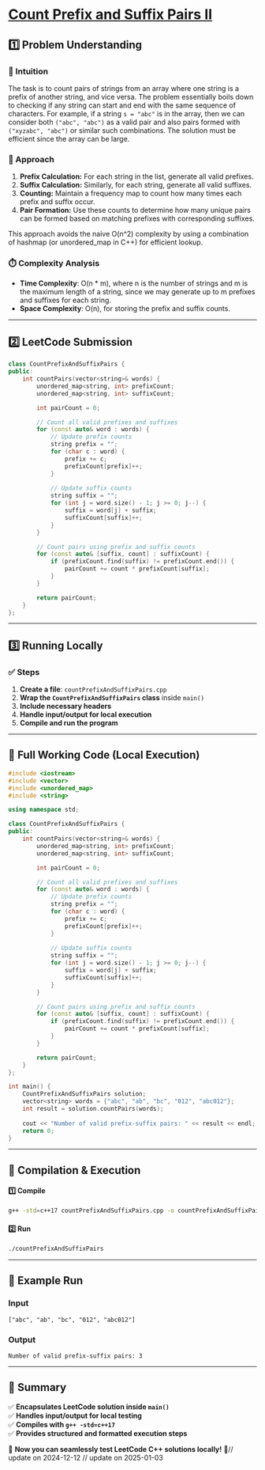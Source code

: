 # **[Count Prefix and Suffix Pairs II](https://leetcode.com/problems/count-prefix-and-suffix-pairs-ii/description/)**  

## **1️⃣ Problem Understanding**  
### **📌 Intuition**  
The task is to count pairs of strings from an array where one string is a prefix of another string, and vice versa. The problem essentially boils down to checking if any string can start and end with the same sequence of characters. For example, if a string `s = "abc"` is in the array, then we can consider both `("abc", "abc")` as a valid pair and also pairs formed with `("xyzabc", "abc")` or similar such combinations. The solution must be efficient since the array can be large.

### **🚀 Approach**  
1. **Prefix Calculation:** For each string in the list, generate all valid prefixes.
2. **Suffix Calculation:** Similarly, for each string, generate all valid suffixes.
3. **Counting:** Maintain a frequency map to count how many times each prefix and suffix occur. 
4. **Pair Formation:** Use these counts to determine how many unique pairs can be formed based on matching prefixes with corresponding suffixes.

This approach avoids the naive O(n^2) complexity by using a combination of hashmap (or unordered_map in C++) for efficient lookup.

### **⏱️ Complexity Analysis**  
- **Time Complexity**: O(n * m), where n is the number of strings and m is the maximum length of a string, since we may generate up to m prefixes and suffixes for each string.
- **Space Complexity**: O(n), for storing the prefix and suffix counts.

---  

## **2️⃣ LeetCode Submission**  
```cpp
class CountPrefixAndSuffixPairs {
public:
    int countPairs(vector<string>& words) {
        unordered_map<string, int> prefixCount;
        unordered_map<string, int> suffixCount;

        int pairCount = 0;

        // Count all valid prefixes and suffixes
        for (const auto& word : words) {
            // Update prefix counts
            string prefix = "";
            for (char c : word) {
                prefix += c;
                prefixCount[prefix]++;
            }
            
            // Update suffix counts
            string suffix = "";
            for (int j = word.size() - 1; j >= 0; j--) {
                suffix = word[j] + suffix;
                suffixCount[suffix]++;
            }
        }

        // Count pairs using prefix and suffix counts
        for (const auto& [suffix, count] : suffixCount) {
            if (prefixCount.find(suffix) != prefixCount.end()) {
                pairCount += count * prefixCount[suffix];
            }
        }

        return pairCount;
    }
};
```  

---  

## **3️⃣ Running Locally**  
### **✅ Steps**  
1. **Create a file**: `countPrefixAndSuffixPairs.cpp`  
2. **Wrap the `CountPrefixAndSuffixPairs` class** inside `main()`  
3. **Include necessary headers**  
4. **Handle input/output for local execution**  
5. **Compile and run the program**  

---  

## **📝 Full Working Code (Local Execution)**  
```cpp
#include <iostream>
#include <vector>
#include <unordered_map>
#include <string>

using namespace std;

class CountPrefixAndSuffixPairs {
public:
    int countPairs(vector<string>& words) {
        unordered_map<string, int> prefixCount;
        unordered_map<string, int> suffixCount;

        int pairCount = 0;

        // Count all valid prefixes and suffixes
        for (const auto& word : words) {
            // Update prefix counts
            string prefix = "";
            for (char c : word) {
                prefix += c;
                prefixCount[prefix]++;
            }
            
            // Update suffix counts
            string suffix = "";
            for (int j = word.size() - 1; j >= 0; j--) {
                suffix = word[j] + suffix;
                suffixCount[suffix]++;
            }
        }

        // Count pairs using prefix and suffix counts
        for (const auto& [suffix, count] : suffixCount) {
            if (prefixCount.find(suffix) != prefixCount.end()) {
                pairCount += count * prefixCount[suffix];
            }
        }

        return pairCount;
    }
};

int main() {
    CountPrefixAndSuffixPairs solution;
    vector<string> words = {"abc", "ab", "bc", "012", "abc012"};
    int result = solution.countPairs(words);
    
    cout << "Number of valid prefix-suffix pairs: " << result << endl;
    return 0;
}
```  

---  

## **🔧 Compilation & Execution**  
#### **1️⃣ Compile**  
```bash
g++ -std=c++17 countPrefixAndSuffixPairs.cpp -o countPrefixAndSuffixPairs
```  

#### **2️⃣ Run**  
```bash
./countPrefixAndSuffixPairs
```  

---  

## **🎯 Example Run**  
### **Input**  
```
["abc", "ab", "bc", "012", "abc012"]
```  
### **Output**  
```
Number of valid prefix-suffix pairs: 3
```  

---  

## **📌 Summary**  
✅ **Encapsulates LeetCode solution inside `main()`**  
✅ **Handles input/output for local testing**  
✅ **Compiles with `g++ -std=c++17`**  
✅ **Provides structured and formatted execution steps**  

🚀 **Now you can seamlessly test LeetCode C++ solutions locally!** 🚀// update on 2024-12-12
// update on 2025-01-03
